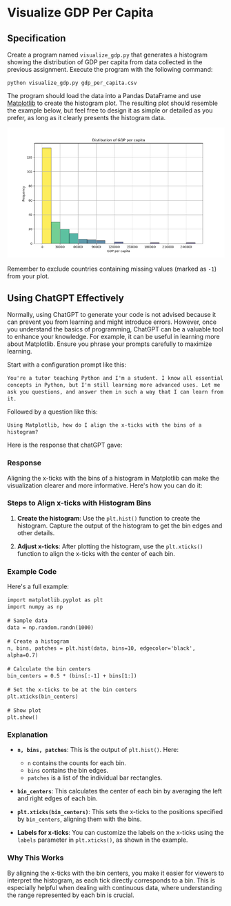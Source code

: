# Visualize GDP Per Capita

## Specification

Create a program named `visualize_gdp.py` that generates a histogram showing the distribution of GDP per capita from data collected in the previous assignment. Execute the program with the following command:

    python visualize_gdp.py gdp_per_capita.csv

The program should load the data into a Pandas DataFrame and use [Matplotlib](https://matplotlib.org/) to create the histogram plot. The resulting plot should resemble the example below, but feel free to design it as simple or detailed as you prefer, as long as it clearly presents the histogram data.

![](histo.png)

Remember to exclude countries containing missing values (marked as `-1`) from your plot.

## Using ChatGPT Effectively

Normally, using ChatGPT to generate your code is not advised because it can prevent you from learning and might introduce errors. However, once you understand the basics of programming, ChatGPT can be a valuable tool to enhance your knowledge. For example, it can be useful in learning more about Matplotlib. Ensure you phrase your prompts carefully to maximize learning.

Start with a configuration prompt like this:

    You're a tutor teaching Python and I'm a student. I know all essential concepts in Python, but I'm still learning more advanced uses. Let me ask you questions, and answer them in such a way that I can learn from it.

Followed by a question like this:

    Using Matplotlib, how do I align the x-ticks with the bins of a histogram?

Here is the response that chatGPT gave:

### Response

Aligning the x-ticks with the bins of a histogram in Matplotlib can make the visualization clearer and more informative. Here's how you can do it:

### Steps to Align x-ticks with Histogram Bins

1. **Create the histogram**: Use the `plt.hist()` function to create the histogram. Capture the output of the histogram to get the bin edges and other details.

2. **Adjust x-ticks**: After plotting the histogram, use the `plt.xticks()` function to align the x-ticks with the center of each bin.

### Example Code

Here's a full example:

    import matplotlib.pyplot as plt
    import numpy as np

    # Sample data
    data = np.random.randn(1000)

    # Create a histogram
    n, bins, patches = plt.hist(data, bins=10, edgecolor='black', alpha=0.7)

    # Calculate the bin centers
    bin_centers = 0.5 * (bins[:-1] + bins[1:])

    # Set the x-ticks to be at the bin centers
    plt.xticks(bin_centers)

    # Show plot
    plt.show()

### Explanation

- **`n, bins, patches`**: This is the output of `plt.hist()`. Here:
  - `n` contains the counts for each bin.
  - `bins` contains the bin edges.
  - `patches` is a list of the individual bar rectangles.

- **`bin_centers`**: This calculates the center of each bin by averaging the left and right edges of each bin.

- **`plt.xticks(bin_centers)`**: This sets the x-ticks to the positions specified by `bin_centers`, aligning them with the bins.

- **Labels for x-ticks**: You can customize the labels on the x-ticks using the `labels` parameter in `plt.xticks()`, as shown in the example.

### Why This Works

By aligning the x-ticks with the bin centers, you make it easier for viewers to interpret the histogram, as each tick directly corresponds to a bin. This is especially helpful when dealing with continuous data, where understanding the range represented by each bin is crucial.
